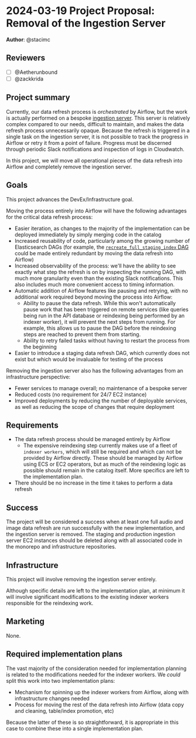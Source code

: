 # 2024-03-19 Project Proposal: Removal of the Ingestion Server

**Author**: @stacimc

## Reviewers

<!-- Choose two people at your discretion who make sense to review this based on their existing expertise. Check in to make sure folks aren't currently reviewing more than one other proposal or RFC. -->

- [ ] @Aetherunbound
- [ ] @zackkrida

## Project summary

<!-- A brief one or two sentence summary of the project's features -->

Currently, our data refresh process is _orchestrated_ by Airflow, but the work
is actually performed on a bespoke
[ingestion server](https://github.com/WordPress/openverse/tree/fc38553d04cde7586ce680543757d77a15be9a41/ingestion_server).
This server is relatively complex compared to our needs, difficult to maintain,
and makes the data refresh process unnecessarily opaque. Because the refresh is
triggered in a single task on the ingestion server, it is not possible to track
the progress in Airflow or retry it from a point of failure. Progress must be
discerned through periodic Slack notifications and inspection of logs in
Cloudwatch.

In this project, we will move all operational pieces of the data refresh into
Airflow and completely remove the ingestion server.

## Goals

<!-- Which yearly goal does this project advance? -->

This project advances the DevEx/Infrastructure goal.

Moving the process entirely into Airflow will have the following advantages for
the critical data refresh process:

- Easier iteration, as changes to the majority of the implementation can be
  deployed immediately by simply merging code in the catalog
- Increased reusability of code, particularly among the growing number of
  Elasticsearch DAGs (for example, the
  [`recreate_full_staging_index` DAG](https://github.com/WordPress/openverse/blob/fc38553d04cde7586ce680543757d77a15be9a41/catalog/dags/elasticsearch_cluster/recreate_staging_index/recreate_full_staging_index_dag.py)
  could be made entirely redundant by moving the data refresh into Airflow)
- Increased observability of the process: we'll have the ability to see exactly
  what step the refresh is on by inspecting the running DAG, with much more
  granularity even than the existing Slack notifications. This also includes
  much more convenient access to timing information.
- Automatic addition of Airflow features like pausing and retrying, with no
  additional work required beyond moving the process into Airflow:
  - Ability to pause the data refresh. While this won't automatically pause work
    that has been triggered on remote services (like queries being run in the
    API database or reindexing being performed by an indexer worker), it will
    prevent the next steps from running. For example, this allows us to pause
    the DAG before the reindexing steps are reached to prevent them from
    starting.
  - Ability to retry failed tasks without having to restart the process from the
    beginning
- Easier to introduce a staging data refresh DAG, which currently does not exist
  but which would be invaluable for testing of the process

Removing the ingestion server also has the following advantages from an
infrastructure perspective:

- Fewer services to manage overall; no maintenance of a bespoke server
- Reduced costs (no requirement for 24/7 EC2 instance)
- Improved deployments by reducing the number of deployable services, as well as
  reducing the scope of changes that require deployment

## Requirements

<!-- Detailed descriptions of the features required for the project. Include user stories if you feel they'd be helpful, but focus on describing a specification for how the feature would work with an eye towards edge cases. -->

- The data refresh process should be managed entirely by Airflow
  - The expensive reindexing step currently makes use of a fleet of
    `indexer workers`, which will still be required and which can not be
    provided by Airflow directly. These should be managed by Airflow using ECS
    or EC2 operators, but as much of the reindexing logic as possible should
    remain in the catalog itself. More specifics are left to the implementation
    plan.
- There should be no increase in the time it takes to perform a data refresh

## Success

<!-- How do we measure the success of the project? How do we know our ideas worked? -->

The project will be considered a success when at least one full audio and image
data refresh are run successfully with the new implementation, and the ingestion
server is removed. The staging and production ingestion server EC2 instances
should be deleted along with all associated code in the monorepo and
infrastructure repositories.

## Infrastructure

<!-- What infrastructural considerations need to be made for this project? If there are none, say so explicitly rather than deleting the section. -->

This project will involve removing the ingestion server entirely.

Although specific details are left to the implementation plan, at minimum it
will involve significant modifications to the existing indexer workers
responsible for the reindexing work.

## Marketing

<!-- Are there potential marketing opportunities that we'd need to coordinate with the community to accomplish? If there are none, say so explicitly rather than deleting the section. -->

None.

## Required implementation plans

<!-- What are the required implementation plans? Consider if they should be split per level of the stack or per feature. -->

The vast majority of the consideration needed for implementation planning is
related to the modifications needed for the indexer workers. We _could_ split
this work into two implementation plans:

- Mechanism for spinning up the indexer workers from Airflow, along with
  infrastructure changes needed
- Process for moving the rest of the data refresh into Airflow (data copy and
  cleaning, table/index promotion, etc)

Because the latter of these is so straightforward, it is appropriate in this
case to combine these into a single implementation plan.
